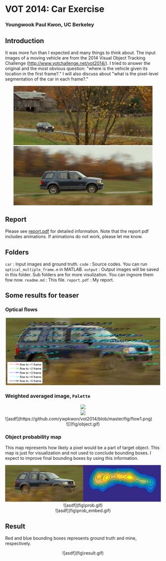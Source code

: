 # VOT 2014: Car Exercise

### Youngwook Paul Kwon, UC Berkeley

## Introduction

It was more fun than I expected and many things to think about. The input images of a moving vehicle are from the 2014 Visual Object Tracking Challenge (http://www.votchallenge.net/vot2014/).  I tried to answer the original and the most obvious question: "where is the vehicle given its location in the first frame?." I will also discuss about "what is the pixel-level segmentation of the car in each frame?."

<center> <img src="car\00000145.jpg" style="width:450px;"/> <img src="car\00000228.jpg" style="width:450px;"/> </center>

## Report

Please see [report.pdf](report.pdf) for detailed information.  Note that the report pdf includes animations. If animations do not work, please let me know.

## Folders

`car` : Input images and ground truth.
`code` : Source codes. You can run `optical_multiple_frame.m` in MATLAB.
`output` : Output images will be saved in this folder. Sub folders are for more visulization. You can ingnore them fow now.
`readme.md` : This file.
`report.pdf` : My report.


## Some results for teaser

### Optical flows
<center> <img src="fig/flow5.png" style="width:500px;"/> </center>

### Weighted averaged image, `Palette` 
<center> <img src="fig/object.gif"/> </center>
<center> <img src="https://github.com/ywpkwon/vot2014/blob/master/fig/object.gif"/> </center>
![asdf](https://github.com/ywpkwon/vot2014/blob/master/fig/flow1.png)
<center> ![](fig/object.gif) </center>

### Object probability map
This map represents how likely a pixel would be a part of target object. This map is just for visualization and not used to conclude bounding boxes. I expect to improve final bounding boxes by using this information.
<center> <img src="fig\prob_map.png" style="width:900px;"/> </center>
<center> ![asdf](fig\prob.gif) </center>
<center> ![asdf](fig\prob_embed.gif) </center>

## Result
Red and blue bounding boxes represents ground truth and mine, respectively. 
<center> ![asdf](fig\result.gif) </center>








